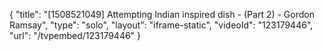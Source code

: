 {
    "title": "[1508521049] Attempting Indian inspired dish - (Part 2) - Gordon Ramsay",
    "type": "solo",
    "layout": "iframe-static",
    "videoId": "123179446",
    "url": "\/tvpembed\/123179446"
}